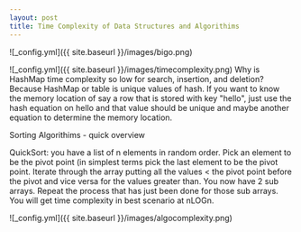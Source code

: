 ```yaml
---
layout: post
title: Time Complexity of Data Structures and Algorithims
---
```





![_config.yml]({{ site.baseurl }}/images/bigo.png)


![_config.yml]({{ site.baseurl }}/images/timecomplexity.png)
Why is HashMap time complexity so low for search, insertion, and deletion? Because HashMap or table is unique values of hash. If you want to know the memory location of say a row that is stored with key "hello", just use the hash equation on hello and that value should be unique and maybe another equation to determine the memory location. 


Sorting Algorithims - quick overview

QuickSort: you have a list of n elements in random order. Pick an element to be the pivot point (in simplest terms pick the last element to be the pivot point. Iterate through the array putting all the values < the pivot point before the pivot and vice versa for the values greater than. You now have 2 sub arrays. Repeat the process that has just been done for those sub arrays. You will get time complexity in best scenario at nLOGn.

![_config.yml]({{ site.baseurl }}/images/algocomplexity.png)

